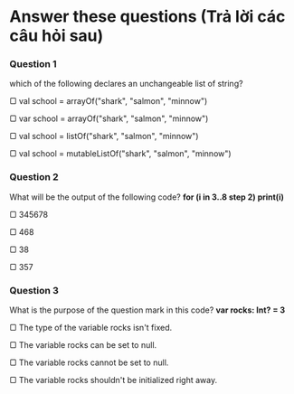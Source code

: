 # Answer these questions (Trả lời các câu hỏi sau)

### Question 1

which of the following declares an unchangeable list of string?

▢ val school = arrayOf("shark", "salmon", "minnow")

▢ var school = arrayOf("shark", "salmon", "minnow")

▢ val school = listOf("shark", "salmon", "minnow")

▢ val school = mutableListOf("shark", "salmon", "minnow")

### Question 2

What will be the output of the following code? **for (i in 3..8 step 2) print(i)**

▢ 345678

▢ 468

▢ 38

▢ 357

### Question 3

What is the purpose of the question mark in this code? **var rocks: Int? = 3**

▢ The type of the variable rocks isn't fixed.

▢ The variable rocks can be set to null.

▢ The variable rocks cannot be set to null.

▢ The variable rocks shouldn't be initialized right away.